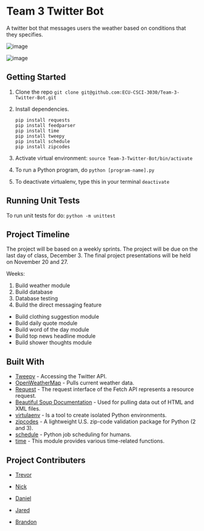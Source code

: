 # Team 3 Twitter Bot
A twitter bot that messages users the weather based on conditions that they specifies. 

![image](https://img.shields.io/badge/completion-85%25-blue.svg)

![image](http://www.smallplanet.com/soapbox/wp-content/uploads/2018/06/22adb21cd5efbf3d4dde9a8ce8c188c3.jpg)

## Getting Started

1. Clone the repo `git clone git@github.com:ECU-CSCI-3030/Team-3-Twitter-Bot.git`

2. Install dependencies.

   ```
   pip install requests
   pip install feedparser
   pip install time
   pip install tweepy
   pip install schedule
   pip install zipcodes
   ```

3. Activate virtual environment: `source Team-3-Twitter-Bot/bin/activate`

4. To run a Python program, do `python [program-name].py`

5. To deactivate virtualenv, type this in your terminal `deactivate`

## Running Unit Tests

To run unit tests for do: `python -m unittest`

## Project Timeline

The project will be based on a weekly sprints. The project will be due on the last day of class, December 3. The final project presentations will be held on November 20 and 27.

Weeks:

1. Build weather module
2. Build database
3. Database testing
4. Build the direct messaging feature

- Build clothing suggestion module
- Build daily quote module
- Build word of the day module
- Build top news headline module
- Build shower thoughts module



## Built With

- [Tweepy](http://docs.tweepy.org/en/v3.5.0/getting_started.html) - Accessing the Twitter API.
- [OpenWeatherMap](https://openweathermap.org/api) - Pulls current weather data.
- [Request](https://developer.mozilla.org/en-US/docs/Web/API/Request) - The request interface of the Fetch API represents a resource request.
- [Beautiful Soup Documentation](https://www.crummy.com/software/BeautifulSoup/bs4/doc/) - Used for pulling data out of HTML and XML files.
- [virtulaenv](https://virtualenv.pypa.io/en/stable/) - Is a tool to create isolated Python environments.
- [zipcodes](https://pypi.org/project/zipcodes/) - A lightweight U.S. zip-code validation package for Python (2 and 3).
- [schedule](https://pypi.org/project/schedule/) - Python job scheduling for humans. 
- [time](https://docs.python.org/2/library/time.html) - This module provides various time-related functions.


## Project Contributers

- [Trevor](https://github.com/Downeyt16)

- [Nick](https://github.com/ellisn15)

- [Daniel](https://github.com/DanielLeeMeeks)

- [Jared](https://githib.com/phillipsjar12)

- [Brandon](https://github.com/brandonAdame)

